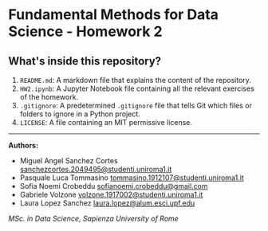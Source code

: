 # Fundamental Methods for Data Science - Homework 2

## What's inside this repository?

1. `README.md`: A markdown file that explains the content of the repository.
2. `HW2.ipynb`: A Jupyter Notebook file containing all the relevant exercises of the homework.
3. `.gitignore`: A predetermined `.gitignore` file that tells Git which files or folders to ignore in a Python project.
4. `LICENSE`: A file containing an MIT permissive license.

---

**Authors:** 

- Miguel Angel Sanchez Cortes <sanchezcortes.2049495@studenti.uniroma1.it>
- Pasquale Luca Tommasino <tommasino.1912107@studenti.uniroma1.it>
- Sofia Noemi Crobeddu <sofianoemi.crobeddu@gmail.com>
- Gabriele Volzone <volzone.1917002@studenti.uniroma1.it>
- Laura Lopez Sanchez <laura.lopez@alum.esci.upf.edu>

*MSc. in Data Science, Sapienza University of Rome*
